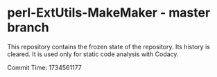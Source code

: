 # perl-ExtUtils-MakeMaker - master branch

This repository contains the frozen state of the repository.
Its history is cleared. It is used only for static code
analysis with Codacy.

Commit Time: 1734561177